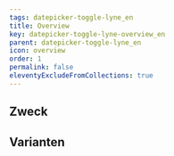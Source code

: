 ```yaml
---
tags: datepicker-toggle-lyne_en
title: Overview
key: datepicker-toggle-lyne-overview_en
parent: datepicker-toggle-lyne_en
icon: overview
order: 1
permalink: false
eleventyExcludeFromCollections: true
---
```


## Zweck

## Varianten

